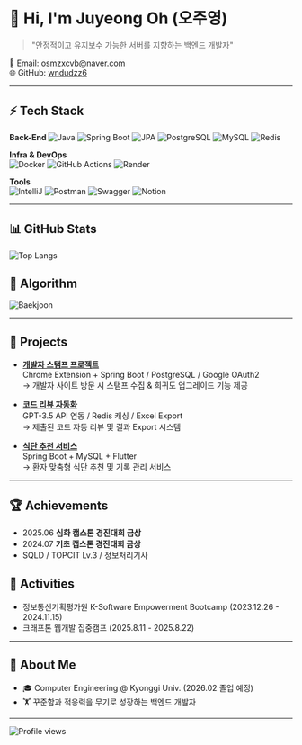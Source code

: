 # 👋 Hi, I'm Juyeong Oh (오주영)
> "안정적이고 유지보수 가능한 서버를 지향하는 백엔드 개발자"

📧 Email: osmzxcvb@naver.com  
🌐 GitHub: [wndudzz6](https://github.com/wndudzz6)

---

## ⚡ Tech Stack
**Back-End**
![Java](https://img.shields.io/badge/Java-17-orange)
![Spring Boot](https://img.shields.io/badge/SpringBoot-3-brightgreen)
![JPA](https://img.shields.io/badge/JPA-Hibernate-blue)
![PostgreSQL](https://img.shields.io/badge/PostgreSQL-DB-316192)
![MySQL](https://img.shields.io/badge/MySQL-DB-blue)
![Redis](https://img.shields.io/badge/Redis-Cache-red)

**Infra & DevOps**  
![Docker](https://img.shields.io/badge/Docker-Container-2496ED)
![GitHub Actions](https://img.shields.io/badge/GitHub%20Actions-CI/CD-2088FF)
![Render](https://img.shields.io/badge/Render-Hosting-46E3B7)

**Tools**  
![IntelliJ](https://img.shields.io/badge/IntelliJ-IDE-000000)
![Postman](https://img.shields.io/badge/Postman-API%20Test-FF6C37)
![Swagger](https://img.shields.io/badge/Swagger-Docs-85EA2D)
![Notion](https://img.shields.io/badge/Notion-Collab-black)

---

## 📊 GitHub Stats
![Top Langs](https://github-readme-stats.vercel.app/api/top-langs/?username=wndudzz6&layout=compact&theme=tokyonight)  

## 🧩 Algorithm
![Baekjoon](http://mazassumnida.wtf/api/v2/generate_badge?boj=osmzxcvb)


---

## 🚀 Projects
- **[개발자 스탬프 프로젝트](https://github.com/2025-Kraftonweek2-401-7)**  
  Chrome Extension + Spring Boot / PostgreSQL / Google OAuth2  
  → 개발자 사이트 방문 시 스탬프 수집 & 희귀도 업그레이드 기능 제공  

- **[코드 리뷰 자동화](https://github.com/wndudzz6/code-reviewer)**  
  GPT-3.5 API 연동 / Redis 캐싱 / Excel Export  
  → 제출된 코드 자동 리뷰 및 결과 Export 시스템  

- **[식단 추천 서비스](https://github.com/wndudzz6/DMC-SpringBoot-ref)**  
  Spring Boot + MySQL + Flutter  
  → 환자 맞춤형 식단 추천 및 기록 관리 서비스  
---

## 🏆 Achievements
- 2025.06 **심화 캡스톤 경진대회 금상**
- 2024.07 **기초 캡스톤 경진대회 금상**
- SQLD / TOPCIT Lv.3 / 정보처리기사

  
## 📌 Activities
- 정보통신기획평가원 K-Software Empowerment Bootcamp (2023.12.26 - 2024.11.15)
- 크래프톤 웹개발 집중캠프 (2025.8.11 - 2025.8.22)

---

## 🌱 About Me
- 🎓 Computer Engineering @ Kyonggi Univ. (2026.02 졸업 예정)  
- 🏋️ 꾸준함과 적응력을 무기로 성장하는 백엔드 개발자  

---

![Profile views](https://komarev.com/ghpvc/?username=wndudzz6&color=blue)

